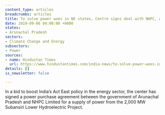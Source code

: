 ```yaml
---
content_type: articles
breadcrumbs: articles
title: To solve power woes in NE states, Centre signs deal with NHPC, Arunachal govt
date: 2019-09-06 04:00:00 +0000
states:
- Arunachal Pradesh
sectors:
- Climate Change and Energy
subsectors:
- Power
sources:
- name: Hindustan Times
  url: https://www.hindustantimes.com/india-news/to-solve-power-woes-in-ne-states-centre-signs-deal-with-nhpc-arunachal-govt/story-kJf1wMYWrerVLIhQavHsVI.html
details: []
is_newsletter: false

---
```

In a bid to boost India’s Act East policy in the energy sector, the center has signed a power purchase agreement between the government of Arunachal Pradesh and NHPC Limited for a supply of power from the 2,000 MW Subansiri Lower Hydroelectric Project.
